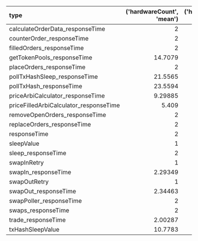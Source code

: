 | type                                   |   ('hardwareCount', 'mean') |   ('hardwareCount', 'sum') |   ('cpuMean', 'mean') |   ('cpuMean', 'sum') |   ('freeMemoryMean', 'mean') |   ('freeMemoryMean', 'sum') |   ('totalMemoryMean', 'mean') |   ('totalMemoryMean', 'sum') |
|:---------------------------------------|----------------------------:|---------------------------:|----------------------:|---------------------:|-----------------------------:|----------------------------:|------------------------------:|-----------------------------:|
| calculateOrderData_responseTime        |                     2       |                       4176 |             0.0110623 |             23.0982  |                  2.64033e+09 |                 5.51302e+12 |                   4.08913e+09 |                  8.53811e+12 |
| counterOrder_responseTime              |                     2       |                       4176 |             0.0110641 |             23.1019  |                  2.64045e+09 |                 5.51326e+12 |                   4.08913e+09 |                  8.53811e+12 |
| filledOrders_responseTime              |                     2       |                       4176 |             0.0110623 |             23.098   |                  2.64028e+09 |                 5.5129e+12  |                   4.08913e+09 |                  8.53811e+12 |
| getTokenPools_responseTime             |                    14.7079  |                      30710 |             0.0110625 |             23.0985  |                  2.64043e+09 |                 5.51322e+12 |                   4.08913e+09 |                  8.53811e+12 |
| placeOrders_responseTime               |                     2       |                       4176 |             0.0110624 |             23.0982  |                  2.64036e+09 |                 5.51306e+12 |                   4.08913e+09 |                  8.53811e+12 |
| pollTxHashSleep_responseTime           |                    21.5565  |                      45010 |             0.011064  |             23.1017  |                  2.64093e+09 |                 5.51426e+12 |                   4.08913e+09 |                  8.53811e+12 |
| pollTxHash_responseTime                |                    23.5594  |                      49192 |             0.011064  |             23.1017  |                  2.64092e+09 |                 5.51424e+12 |                   4.08913e+09 |                  8.53811e+12 |
| priceArbiCalculator_responseTime       |                     9.29885 |                      19416 |             0.0110623 |             23.0982  |                  2.64034e+09 |                 5.51302e+12 |                   4.08913e+09 |                  8.53811e+12 |
| priceFilledArbiCalculator_responseTime |                     5.409   |                      11294 |             0.0110628 |             23.0992  |                  2.6406e+09  |                 5.51358e+12 |                   4.08913e+09 |                  8.53811e+12 |
| removeOpenOrders_responseTime          |                     2       |                       4176 |             0.0110623 |             23.0981  |                  2.64027e+09 |                 5.51288e+12 |                   4.08913e+09 |                  8.53811e+12 |
| replaceOrders_responseTime             |                     2       |                       4176 |             0.0110624 |             23.0983  |                  2.64035e+09 |                 5.51306e+12 |                   4.08913e+09 |                  8.53811e+12 |
| responseTime                           |                     2       |                       4176 |             0.0110632 |             23.1     |                  2.64039e+09 |                 5.51313e+12 |                   4.08913e+09 |                  8.53811e+12 |
| sleepValue                             |                     1       |                       2088 |             0.0110624 |             23.0984  |                  2.64038e+09 |                 5.51311e+12 |                   4.08913e+09 |                  8.53811e+12 |
| sleep_responseTime                     |                     2       |                       4176 |             0.0110623 |             23.0982  |                  2.64033e+09 |                 5.513e+12   |                   4.08913e+09 |                  8.53811e+12 |
| swapInRetry                            |                     1       |                       2088 |             0.0111004 |              1.43195 |                  2.60935e+09 |                 3.36606e+11 |                   4.08567e+09 |                  5.27051e+11 |
| swapIn_responseTime                    |                     2.29349 |                       2360 |             0.0110603 |             11.381   |                  2.64555e+09 |                 2.72228e+12 |                   4.08405e+09 |                  4.20249e+12 |
| swapOutRetry                           |                     1       |                       2088 |             0.0110678 |              1.77085 |                  2.61669e+09 |                 4.18671e+11 |                   4.09453e+09 |                  6.55124e+11 |
| swapOut_responseTime                   |                     2.34463 |                       2490 |             0.0110691 |             11.7553  |                  2.63653e+09 |                 2.8e+12     |                   4.09401e+09 |                  4.34784e+12 |
| swapPoller_responseTime                |                     2       |                       4176 |             0.0110641 |             23.1017  |                  2.64084e+09 |                 5.51408e+12 |                   4.08913e+09 |                  8.53811e+12 |
| swaps_responseTime                     |                     2       |                       4176 |             0.0110632 |             23.1     |                  2.64035e+09 |                 5.51306e+12 |                   4.08913e+09 |                  8.53811e+12 |
| trade_responseTime                     |                     2.00287 |                       4182 |             0.0110641 |             23.1019  |                  2.64045e+09 |                 5.51326e+12 |                   4.08913e+09 |                  8.53811e+12 |
| txHashSleepValue                       |                    10.7783  |                      22505 |             0.0110641 |             23.1017  |                  2.64096e+09 |                 5.51432e+12 |                   4.08913e+09 |                  8.53811e+12 |